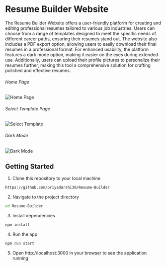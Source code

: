 # Resume Builder Website

The Resume Builder Website offers a user-friendly platform for creating and editing professional resumes tailored to various job industries. Users can choose from a range of templates designed to meet the specific needs of different career paths, ensuring their resumes stand out. The website also includes a PDF export option, allowing users to easily download their final resumes in a professional format. For enhanced usability, the platform features a dark mode option, making it easier on the eyes during extended use. Additionally, users can upload their profile pictures to personalize their resumes further, making this tool a comprehensive solution for crafting polished and effective resumes.


###### Home Page
![Home Page](https://user-images.githubusercontent.com/87645745/213860435-ef02b36f-adbd-4517-b103-174c3dcb7be9.png)

###### Select Template Page
![Select Template](https://user-images.githubusercontent.com/87645745/213860462-ea8bd7db-2c15-4633-9894-113f047cc13b.png)

###### Dark Mode
![Dark Mode](https://user-images.githubusercontent.com/87645745/213860517-73a40b9c-dd35-4586-a253-757c654f19c7.png)



## Getting Started
1. Clone this repository to your local machine
```bash
https://github.com/priyadarshi30/Resume-Builder
```
2. Navigate to the project directory
```bash
cd Resume-Builder
```
3. Install dependencies
```bash
npm install
```
4. Run the app
```bash
npm run start
```
5. Open http://localhost:3000 in your browser to see the application running

